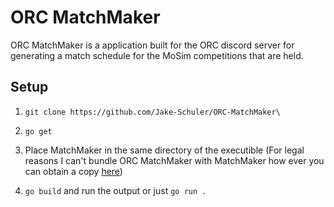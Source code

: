# ORC MatchMaker

ORC MatchMaker is a application built for the ORC discord server for generating a match schedule for the MoSim competitions that are held.

## Setup

1. `git clone https://github.com/Jake-Schuler/ORC-MatchMaker\`

2. `go get`

3. Place MatchMaker in the same directory of the executible (For legal reasons I can't bundle ORC MatchMaker with MatchMaker how ever you can obtain a copy [here](https://idleloop.com/matchmaker/download.php))

4. `go build` and run the output or just `go run .`
